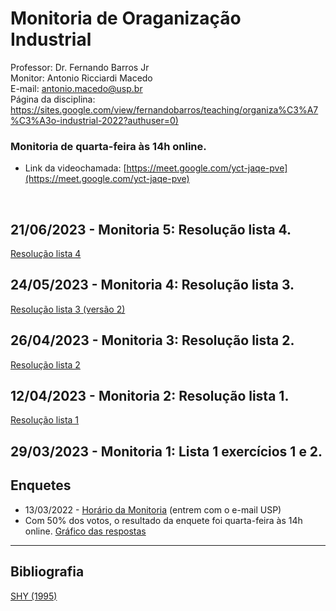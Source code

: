 # Monitoria de Oraganização Industrial

Professor: Dr. Fernando Barros Jr
<br>
Monitor: Antonio Ricciardi Macedo
<br>
E-mail: antonio.macedo@usp.br
<br>
Página da disciplina: [https://sites.google.com/view/fernandobarros/teaching/organiza%C3%A7%C3%A3o-industrial-2022?authuser=0)](https://sites.google.com/view/fernandobarros/teaching/organiza%C3%A7%C3%A3o-industrial-2022?authuser=0)
<br>
### Monitoria de quarta-feira às 14h online.
- Link da videochamada: [https://meet.google.com/yct-jaqe-pve](https://meet.google.com/yct-jaqe-pve)
<br>

## 21/06/2023 - Monitoria 5: Resolução lista 4.
[Resolução lista 4](https://antoniormacedo.github.io/Oraganizacao-Industrial/Lista%204%20-%20ARM.pdf)
<br> 

## 24/05/2023 - Monitoria 4: Resolução lista 3.
[Resolução lista 3 (versão 2)](https://antoniormacedo.github.io/Oraganizacao-Industrial/Lista%203%20-%20ARM.pdf)
<br> 

## 26/04/2023 - Monitoria 3: Resolução lista 2.
[Resolução lista 2](https://antoniormacedo.github.io/Oraganizacao-Industrial/Lista%202%20-%20ARM.pdf)
<br> 

## 12/04/2023 - Monitoria 2: Resolução lista 1.
[Resolução lista 1](https://antoniormacedo.github.io/Oraganizacao-Industrial/Lista%201%20-%20ARM.pdf)
<br> 

## 29/03/2023 - Monitoria 1: Lista 1 exercícios 1 e 2.

## Enquetes
- 13/03/2022 - [Horário da Monitoria](https://forms.gle/vsAnMSZs3hc55fjRA) (entrem com o e-mail USP)
- Com 50% dos votos, o resultado da enquete foi quarta-feira às 14h online. [Gráfico das respostas](https://user-images.githubusercontent.com/94052414/226107003-13227f03-2d85-4e6f-a950-0fcf33249a05.png)

---

## Bibliografia

[SHY (1995)](https://antoniormacedo.github.io/Oraganizacao-Industrial/Shy%20(1995).pdf)
